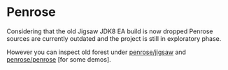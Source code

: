 # Penrose

Considering that the old Jigsaw JDK8 EA build is now dropped Penrose sources are currently outdated and the project is still in exploratory phase. 

However you can inspect old forest under [penrose/jigsaw](http://hg.openjdk.java.net/penrose/jigsaw/) and [penrose/penrose](http://hg.openjdk.java.net/penrose/penrose/) [for some demos].
